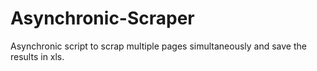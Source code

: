 # Asynchronic-Scraper

Asynchronic script to scrap multiple pages simultaneously and save the results in xls.

